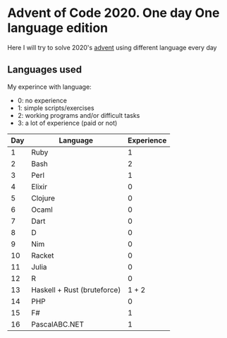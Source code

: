 # Advent of Code 2020. One day One language edition

Here I will try to solve 2020's [advent](https://adventofcode.com/2020) using different language every day

## Languages used

My experince with language:

- 0: no experience
- 1: simple scripts/exercises
- 2: working programs and/or difficult tasks
- 3: a lot of experience (paid or not)

Day | Language | Experience
--- | -------- | ----------
1 | Ruby | 1
2 | Bash | 2
3 | Perl | 1
4 | Elixir | 0
5 | Clojure | 0
6 | Ocaml | 0
7 | Dart | 0
8 | D | 0
9 | Nim | 0
10 | Racket | 0
11 | Julia | 0
12 | R | 0
13 | Haskell + Rust (bruteforce) | 1 + 2
14 | PHP | 0
15 | F# | 1
16 | PascalABC.NET | 1
